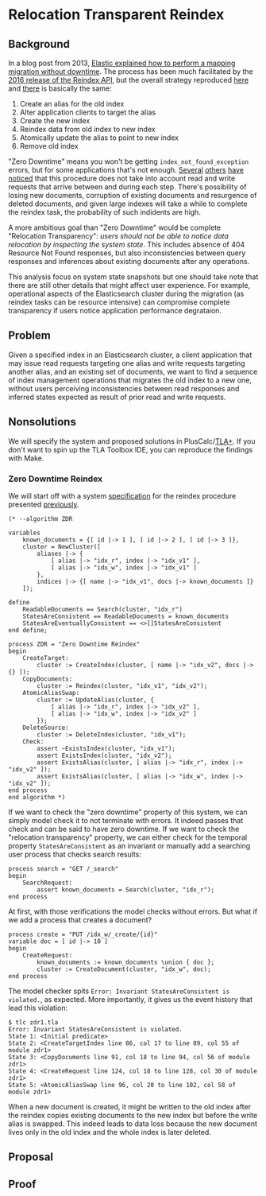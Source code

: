 # Relocation Transparent Reindex

## Background

In a blog post from 2013, [Elastic explained how to perform a mapping migration
without downtime][1]. The process has been much facilitated by the [2016 release
of the Reindex API][2], but the overall strategy reproduced [here][3] and
[there][4] is basically the same:

1. Create an alias for the old index
2. Alter application clients to target the alias
3. Create the new index
4. Reindex data from old index to new index
5. Atomically update the alias to point to new index
6. Remove old index

"Zero Downtime" means you won't be getting `index_not_found_exception` errors,
but for some applications that's not enough. [Several][5] [others][6] [have][7]
[noticed][8] that this procedure does not take into account read and write
requests that arrive between and during each step. There's possibility of losing
new documents, corruption of existing documents and resurgence of deleted
documents, and given large indexes will take a while to complete the reindex
task, the probability of such indidents are high.

A more ambitious goal than "Zero Downtime" would be complete "Relocation
Transparency": *users should not be able to notice data relocation by inspecting
the system state*. This includes absence of 404 Resource Not Found responses,
but also inconsistencies between query responses and inferences about existing
documents after any operations.

This analysis focus on system state snapshots but one should take note that
there are still other details that might affect user experience. For example,
operational aspects of the Elasticsearch cluster during the migration (as
reindex tasks can be resource intensive) can compromise complete transparency if
users notice application performance degrataion.

[1]: https://www.elastic.co/blog/changing-mapping-with-zero-downtime
[2]: https://www.elastic.co/blog/reindex-is-coming
[3]: https://medium.com/@aonrobot/elsaticsearch-reindex-zero-downtime-57edc01ba14f
[4]: https://stackoverflow.com/questions/42671187/rebuild-index-with-zero-downtime
[5]: https://blog.codecentric.de/en/2014/09/elasticsearch-zero-downtime-reindexing-problems-solutions/
[6]: https://engineering.carsguide.com.au/elasticsearch-zero-downtime-reindexing-e3a53000f0ac
[7]: https://summera.github.io/infrastructure/2016/07/04/reindexing-elasticsearch.html
[8]: https://stackoverflow.com/questions/48594229/elasticsearch-concurrent-updates-to-index-while-reindex-for-the-same-index-in

## Problem

Given a specified index in an Elasticsearch cluster, a client application that
may issue read requests targeting one alias and write requests targeting another
alias, and an existing set of documents, we want to find a sequence of index
management operations that migrates the old index to a new one, without users
perceiving inconsistencies between read responses and inferred states expected
as result of prior read and write requests.

## Nonsolutions

We will specify the system and proposed solutions in PlusCalc/[TLA+][]. If you
don't want to spin up the TLA Toolbox IDE, you can reproduce the findings with
Make.

[TLA+]: https://github.com/tlaplus/tlaplus

### Zero Downtime Reindex

We will start off with a system [specification](/docs/RTR/zdr.tla) for the
reindex procedure presented [previously](#background).

```
(* --algorithm ZDR

variables
    known_documents = {[ id |-> 1 ], [ id |-> 2 ], [ id |-> 3 ]},
    cluster = NewCluster([
        aliases |-> {
            [ alias |-> "idx_r", index |-> "idx_v1" ],
            [ alias |-> "idx_w", index |-> "idx_v1" ]
        },
        indices |-> {[ name |-> "idx_v1", docs |-> known_documents ]}
    ]);

define
    ReadableDocuments == Search(cluster, "idx_r")
    StatesAreConsistent == ReadableDocuments = known_documents
    StatesAreEventuallyConsistent == <>[]StatesAreConsistent
end define;

process ZDR = "Zero Downtime Reindex"
begin
    CreateTarget:
        cluster := CreateIndex(cluster, [ name |-> "idx_v2", docs |-> {} ]);
    CopyDocuments:
        cluster := Reindex(cluster, "idx_v1", "idx_v2");
    AtomicAliasSwap:
        cluster := UpdateAlias(cluster, {
            [ alias |-> "idx_r", index |-> "idx_v2" ],
            [ alias |-> "idx_w", index |-> "idx_v2" ]
        });
    DeleteSource:
        cluster := DeleteIndex(cluster, "idx_v1");
    Check:
        assert ~ExistsIndex(cluster, "idx_v1");
        assert ExistsIndex(cluster, "idx_v2");
        assert ExistsAlias(cluster, [ alias |-> "idx_r", index |-> "idx_v2" ]);
        assert ExistsAlias(cluster, [ alias |-> "idx_w", index |-> "idx_v2" ]);
end process
end algorithm *)
```

If we want to check the "zero downtime" property of this system, we can simply
model check it to not terminate with errors. It indeed passes that check and can
be said to have zero downtime. If we want to check the "relocation transparency"
property, we can either check for the temporal property `StatesAreConsistent` as
an invariant or manually add a searching user process that checks search
results:

```
process search = "GET /_search"
begin
    SearchRequest:
        assert known_documents = Search(cluster, "idx_r");
end process
```

At first, with those verifications the model checks without errors. But what if
we add a process that creates a document?

```
process create = "PUT /idx_w/_create/{id}"
variable doc = [ id |-> 10 ]
begin
    CreateRequest:
        known_documents := known_documents \union { doc };
        cluster := CreateDocument(cluster, "idx_w", doc);
end process
```

The model checker spits `Error: Invariant StatesAreConsistent is violated.`, as
expected. More importantly, it gives us the event history that lead this
violation:

```
$ tlc zdr1.tla
Error: Invariant StatesAreConsistent is violated.
State 1: <Initial predicate>
State 2: <CreateTargetIndex line 86, col 17 to line 89, col 55 of module zdr1>
State 3: <CopyDocuments line 91, col 18 to line 94, col 56 of module zdr1>
State 4: <CreateRequest line 124, col 18 to line 128, col 30 of module zdr1>
State 5: <AtomicAliasSwap line 96, col 20 to line 102, col 58 of module zdr1>
```

When a new document is created, it might be written to the old index after the
reindex copies existing documents to the new index but before the write alias is
swapped. This indeed leads to data loss because the new document lives only in
the old index and the whole index is later deleted.

## Proposal

## Proof
